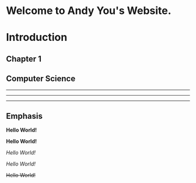 # Welcome to Andy You's Website.

# Introduction








## Chapter 1







## Computer Science

___

---

***



## Emphasis

**Hello World!**

__Hello World!__

*Hello World!*

_Hello World!_

~~Hello World!~~
